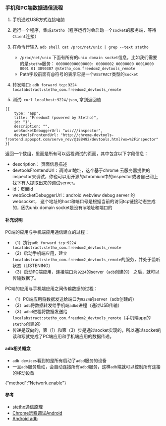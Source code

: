 ### 手机和PC端数据通信流程

1. 手机通过USB方式连接电脑
2. 运行一个程序，集成`stetho`（程序运行时会启动一个`socket`的服务端，等待`Client`连接）
3. 在命令行输入 `adb shell cat /proc/net/unix | grep --text stetho`
    - `/proc/net/unix` 下面有所有的`unix domain socket`信息，比如我们需要的是`stetho`服务：
    `0000000000000000: 00000002 00000000 00010000 0001 01 3890307 @stetho_com.freedom2_devtools_remote`
    - Path字段前面有@符号的表示它是一个`ABSTRACT`类型的`socket`
    
4. 转发端口: `adb forward tcp:9224 localabstract:stetho_com.freedom2_devtools_remote`
5. 测试: `curl localhost:9224/json`, 拿到返回值
```
[{
    type: "app",
    title: "Freedom2 (powered by Stetho)",
    id: "1",
    description: "",
    webSocketDebuggerUrl: "ws:///inspector",
    devtoolsFrontendUrl: "http://chrome-devtools-frontend.appspot.com/serve_rev/@188492/devtools.html?ws=%2Finspector"
}]
```
返回一个数组，里面是所有可以远程调试的页面，其中包含以下字段信息：
- description： 页面信息描述
- devtoolsFrontendUrl：调试url地址，这个基于chrome 云服务器提供的inspector来调试，你也可以用开源的chromium中的inspector或者自己网上找下有人提取出来的调试server。
- id：页面id
- webSocketDebuggerUrl：android webview debug server 的 websocket， 这个地址的host和端口号是根据当前的访问tcp链接动态生成的，因为unix domain socket是没有ip地址和端口的

#### 补充说明
PC端的应用与手机端应用通信建立的过程：
- （1）执行`adb forward tcp:9224 localabstract:stetho_com.freedom2_devtools_remote`
- （2）启动手机端应用，建立`localabstract:stetho_com.freedom2_devtools_remote`的服务，并处于监听状态（LISTENING）
- （3）启动PC端应用，连接端口为`9224`的server（`adb`创建的）
之后，就可以传输数据了。

PC端的应用与手机端应用之间传输数据的过程：
- （1）PC端应用将数据发送给端口为`9224`的server（adb创建的）
- （2）`adb`将数据转发给手机端`adbd`进程（通过USB传输）
- （3）`adbd`进程将数据发送给`localabstract:stetho_com.freedom2_devtools_remote`（手机端app的`stetho`创建的）
-  传递是双向的，第（1）和第（3）步是通过socket实现的，所以通过socket的读和写就完成了PC端应用和手机端应用的数据传递。

#### adb相关概念
- `adb devices`看到的是所有启动了`adbd`服务的设备
- 一旦`adb`服务启动，会自动连接所有`adbd`服务，这样`adb`端就可以控制所有连接的移动设备


{"method":"Network.enable"}



#### 参考
- [stetho通信原理](https://cloud.tencent.com/developer/article/1145376)
- [Chrome远程调试Android](https://www.fed123.com/pwa/2105.html)
- [Android adb](https://developer.android.com/studio/command-line/adb)
